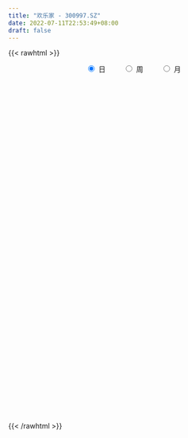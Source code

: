 ```yaml
---
title: "欢乐家 - 300997.SZ"
date: 2022-07-11T22:53:49+08:00
draft: false
---
```

{{< rawhtml >}}
    <div style="text-align: center">
        <label style="padding: 1rem;"><input style="margin-right: .5rem" type="radio" name="period" value="D" checked onclick="period_change(this)">日</label>
        <label style="padding: 1rem;"><input style="margin-right: .5rem" type="radio" name="period" value="W" onclick="period_change(this)">周</label>
        <label style="padding: 1rem;"><input style="margin-right: .5rem" type="radio" name="period" value="M" onclick="period_change(this)">月</label>
    </div>
    <div id="chart" style="height: 700px;"></div> 
    <script type="text/javascript">
        const D_v = [633108.16,491180.03,366980.76,300866.1,290444.36,174270.59,202861.03,211142.2,193496.48,172604.12,182326.47,286840.88,214034.42,188160.41,183851.62,118483.51,99387.73,101605.53,114941.62,125416.27,274053.11,176199.3,109445.02,110652.42,488301.99,374545.55,175885.99,160708.39,217123.58,166651.99,211023.1,152175.49,123921.75,88889.94,83001.25,93601.12,97421.52,128920.95,80878.55,75001.62,91712.8,68253.31,82375.39,89169.22,76170.89,76403.04,68056.24,110213.1,131761.88,83836.63,68090.89,62121.58,102934.78,108513.0,82160.62,76335.26,81542.59,47655.95,104450.77,97177.06,69686.0,57809.67,67054.78,61982.03,56388.83,45751.0,61029.96,87810.0,67816.94,59111.84,115846.73,82790.88,42241.51,47163.02,33598.69,118919.03,109547.26,71643.95,108562.7,197850.13,215443.24,125042.2,242084.73,156324.49,139029.02,200313.59,268033.38,372831.02,281176.26,228407.42,129001.79,128557.64,132813.69,129343.42,154877.08,128895.85,152196.01,86904.16,74005.75,82545.45,68556.58,119283.93,78304.69,99022.28,89761.91,59514.18,45754.62,73702.2,64872.36,69536.71,143395.15,120390.85,100835.17,99429.99,57696.49,48991.56,66564.81,153041.22,107116.25,136237.44,74476.29,85484.3,92400.04,174352.82,155832.95,120629.67,237199.73,192191.24,204394.98,137317.97,122213.33,146655.24,97926.03,96483.15,65387.72,146474.71,81452.15,87929.6,68727.33,117865.72,55945.57,37800.16,43124.71,34435.83,36194.96,59595.52,104816.23,59881.95,69911.35,39527.26,38169.1,104072.97,110167.44,80639.49,58577.4,120818.56,37836.31,47752.98,28196.18,27837.45,48700.08,20026.99,38934.12,32274.71,23959.77,24882.77,28376.28,19587.12,31379.13,16775.53,30331.85,21746.56,23044.26,14378.12,19397.42,22968.9,16931.87,45000.22,21827.45,25199.65,22823.13,21298.25,22807.85,23341.44,23879.28,32290.31,43189.43,27913.48,42181.55,29790.36,38397.38,39526.94,37792.89,24007.94,33381.28,27865.41,30383.82,19024.68,22413.16,17293.45,33109.49,22722.18,21768.89,19704.89,20648.41,26858.56,24681.4,25728.94,35141.4,101899.72,100145.85,87599.21,69060.73,110056.18,160363.49,99577.27,73471.14,70228.78,55232.12,74010.5,54986.43,61100.69,45978.32,29638.94,24883.56,27953.4,42593.44,32770.28,25692.88,28863.0,26414.43,24872.59,23241.7,70113.5,46214.85,119751.12,91086.57,71999.44,50572.69,35332.57,68506.53,56621.07,47356.2,39371.95,34203.35,37521.68,37877.19,21871.28,24275.36,32690.68,29982.55,28551.4,96805.6,59153.99,59476.16,36237.96,28537.92,57248.87,74420.22,41162.58,42070.03,77952.11,46235.98,39957.23,41309.21,26690.07,23459.06,20704.28,20867.83]
const D_histogram = [0.0,-0.3190883191,-0.6962761666,-0.9225939825,-1.1105820835,-1.1632425948,-1.1811919458,-1.0952561776,-1.0547058423,-0.9191559535,-0.7584291172,-0.5209720874,-0.3385799837,-0.1720495167,-0.1112286823,-0.0883287585,-0.0206348058,0.0639754586,0.1278038979,0.1334879271,0.2750718233,0.2889314162,0.3030374242,0.318420443,0.5787697253,0.5667062879,0.5523573915,0.5456419219,0.537713931,0.5071561656,0.5100855443,0.4305796031,0.2949331355,0.2141386129,0.1746624272,0.1168063724,0.0355187938,-0.0920128271,-0.1963236423,-0.2616573773,-0.2321693907,-0.2170177708,-0.1524393025,-0.076511506,-0.0298230542,-0.0012880637,-0.0054077024,0.0621310893,0.1268677045,0.1574472635,0.1557214834,0.163477192,0.2012854384,0.1916716283,0.2072848963,0.2023193755,0.1440495143,0.1208280035,0.1562539299,0.1662371098,0.145969337,0.1151287492,0.1141153538,0.0760687291,0.0727910288,0.0619556084,0.069146139,0.1087984546,0.1294563297,0.1508707662,0.1802274287,0.1602819407,0.131813086,0.0953648461,0.0683721361,0.0836648528,0.1021327146,0.0735265512,0.1041775006,0.1452365564,0.2005466309,0.1669822934,0.2022601992,0.1986046915,0.2149578066,0.2654791083,0.3303338168,0.4223559207,0.4184057613,0.2578289933,0.1351852608,0.02393117,-0.0712156514,-0.1083588453,-0.1056760565,-0.1519593824,-0.2440300718,-0.32559334,-0.3464133848,-0.3342997296,-0.3058841868,-0.2399635824,-0.2140710541,-0.1560626923,-0.1163478356,-0.1128900906,-0.0963436706,-0.0888339191,-0.0584614307,-0.0273433086,0.0530891743,0.0918086383,0.1346912099,0.1138105091,0.0978336162,0.0823540044,0.0544081347,0.0914654012,0.1218037614,0.1454246624,0.1358238957,0.1087850324,0.1045327954,0.111356549,0.1277018856,0.0761151211,0.1255176506,0.1536558609,0.1404755016,0.1317625294,0.1189861207,0.1263975783,0.0953698383,0.047401902,0.0161115877,0.0211287644,-0.0037388767,-0.0517692078,-0.0727528676,-0.1457178114,-0.1718017102,-0.1909932588,-0.2082525105,-0.2037759288,-0.1841696177,-0.1327139618,-0.0700724286,-0.0348145229,-0.0599705542,-0.0653779208,-0.0771200337,-0.0256709592,0.0180742264,0.022747542,0.0179507767,-0.0423488888,-0.0741905631,-0.1201803931,-0.1519315823,-0.1612603553,-0.2246016943,-0.2432980264,-0.2962947788,-0.2939465637,-0.2531714456,-0.190509736,-0.1329349708,-0.0927509621,-0.0870602622,-0.0667131196,-0.0240542947,0.0150913995,0.0352705905,0.0558254388,0.0817927516,0.0796105186,0.0884355922,0.0530796904,0.0421803989,0.0464470815,0.0605281507,0.077331872,0.0750014891,0.0733929723,0.050455945,-0.0083745174,-0.0719211497,-0.0896181023,-0.0755308726,-0.0912278602,-0.1494511182,-0.1562695632,-0.1224967437,-0.0871095203,-0.0287544008,-0.0011166418,0.024967098,0.0295072516,0.0444897598,0.0478997552,0.0412156864,0.0578174302,0.066314196,0.068496184,0.0747459879,0.0562440148,0.0275370565,-0.0074004385,0.0232519588,0.076762392,0.120559908,0.1550606603,0.1790196738,0.2298070514,0.2469987218,0.2161420124,0.1748015601,0.0603739275,-0.0033813701,-0.0862713792,-0.1778891468,-0.1817007282,-0.1439030371,-0.1174167852,-0.0876539811,-0.0578361085,-0.0319677086,0.0016292145,0.0172454776,0.0347737611,0.0391006346,0.0437716528,0.041931981,0.0819611199,0.1044661372,0.1496692399,0.1655450103,0.1465131929,0.1120093116,0.092335658,0.0923508271,0.0834354584,0.0698379704,0.0787483375,0.0717634871,0.0492748267,0.0066480843,-0.0131962206,-0.0298159429,-0.0517716659,-0.0572958148,-0.0482717378,-0.0164522646,0.012069974,0.0370028772,0.0321294511,0.0387505409,0.0617134113,0.0961272909,0.1120827795,0.097508088,0.1173081208,0.1171431173,0.0971861296,0.0650104045,0.0241620378,-0.0136541375,-0.0316018712,-0.0545906962]
const D_fast = [0.0,-0.3988603989,-0.950117288,-1.4070835996,-1.8727172215,-2.2161883814,-2.5294357189,-2.717313995,-2.9404401203,-3.0346792199,-3.063559663,-2.956345655,-2.8585985472,-2.7350804594,-2.7020667956,-2.7012490614,-2.6387138102,-2.5381096811,-2.4423302673,-2.4032742564,-2.1929224044,-2.1068299573,-2.0169645933,-1.9219764638,-1.5169347502,-1.3873216155,-1.263581164,-1.1338861532,-1.0073856614,-0.9111543854,-0.7807036206,-0.752564661,-0.8144778447,-0.8417377141,-0.837548293,-0.8662027547,-0.9386106349,-1.0891454625,-1.2425371883,-1.3732852676,-1.4018396287,-1.4409424514,-1.4144738089,-1.3576738888,-1.3184412005,-1.290228226,-1.2956997903,-1.2126282263,-1.116174685,-1.0462333101,-1.0090287193,-0.9604037127,-0.8722741068,-0.8339700098,-0.7665355177,-0.7209211946,-0.7431786772,-0.7361931872,-0.6617037783,-0.6101613209,-0.5939367594,-0.5959951599,-0.5684797169,-0.5875091593,-0.5725891024,-0.5679356208,-0.5434585554,-0.4766066261,-0.4235846687,-0.3644525405,-0.2900390209,-0.2699140238,-0.2654296069,-0.2780366353,-0.2879363112,-0.2517273814,-0.2077263409,-0.2179508665,-0.1612555419,-0.083887347,0.0215593852,0.0297406211,0.1155835766,0.1615792418,0.2316718086,0.3485628873,0.49600105,0.6936121342,0.7942634151,0.6981438954,0.6092964781,0.5040251798,0.3910744455,0.3268415404,0.3031053151,0.2188321435,0.0657539362,-0.097207667,-0.204631058,-0.2760923352,-0.3241478391,-0.3182181303,-0.3458433656,-0.3268506768,-0.316222779,-0.3409875567,-0.3485270543,-0.3632257826,-0.3474686519,-0.3231863569,-0.2294815804,-0.1678099569,-0.0912545829,-0.0836826564,-0.0752011452,-0.0700922559,-0.0844360919,-0.0245124751,0.0362768255,0.096253892,0.1206090993,0.1207664941,0.1426474559,0.1773103468,0.2255811547,0.1930231706,0.2738051127,0.3403572883,0.3622958043,0.3865234644,0.403493586,0.4425044381,0.4353191577,0.3992016969,0.3719392794,0.3822386472,0.356436287,0.2954636539,0.2562917772,0.1468973806,0.0778630542,0.010923191,-0.0583991883,-0.1048665888,-0.1313026822,-0.1130255168,-0.0679020907,-0.0413478157,-0.0814964855,-0.1032483324,-0.1342704537,-0.089239119,-0.0409753768,-0.0306151757,-0.0309242468,-0.1018111345,-0.1522004496,-0.2282353779,-0.2979694627,-0.3476133245,-0.4671050871,-0.5466259258,-0.6736963729,-0.7448347987,-0.767352542,-0.7523182664,-0.7279772439,-0.7109809757,-0.7270553414,-0.7233864786,-0.6867412275,-0.6438226834,-0.6148258447,-0.5803146367,-0.533899136,-0.5161787393,-0.4852447677,-0.507330747,-0.5076849388,-0.4918064857,-0.4625933788,-0.4264566896,-0.4100367001,-0.3932969739,-0.403620015,-0.4645441068,-0.5460710265,-0.5861725046,-0.5909679931,-0.6294719457,-0.7250579832,-0.7709438191,-0.7677951854,-0.7541853422,-0.7030188229,-0.6756602243,-0.64333471,-0.6314177435,-0.6053127954,-0.5899278612,-0.5863080084,-0.555251907,-0.5301765922,-0.5108705582,-0.4859342574,-0.4903752268,-0.512197921,-0.5489855256,-0.5125201386,-0.4398191074,-0.3658816144,-0.292615697,-0.2239017651,-0.1156626246,-0.0367212738,-0.0135424801,-0.0111825423,-0.1105166931,-0.1751173332,-0.2795751871,-0.4156652414,-0.4649020049,-0.4630800731,-0.4659480174,-0.4580987086,-0.4427398632,-0.4248633904,-0.3908591637,-0.3709315312,-0.3447098074,-0.3306077753,-0.3149938438,-0.3063505204,-0.2458311015,-0.19720955,-0.1145891372,-0.0573271143,-0.0397306334,-0.0462321868,-0.042821926,-0.01971905,-0.0077755541,-0.0039135496,0.0246839019,0.0356399233,0.0254699695,-0.0154947518,-0.0386381118,-0.0627118199,-0.0976104593,-0.1174585619,-0.1205024194,-0.0927960123,-0.0612562802,-0.0270726578,-0.023913721,-0.007604996,0.0307862273,0.0892319295,0.133208113,0.1430104435,0.1921375065,0.2212582823,0.225597827,0.2096747031,0.1748668459,0.1336371361,0.1077889346,0.0711524356]
const D_slow = [0.0,-0.0797720798,-0.2538411214,-0.4844896171,-0.7621351379,-1.0529457866,-1.3482437731,-1.6220578175,-1.885734278,-2.1155232664,-2.3051305457,-2.4353735676,-2.5200185635,-2.5630309427,-2.5908381133,-2.6129203029,-2.6180790043,-2.6020851397,-2.5701341652,-2.5367621834,-2.4679942276,-2.3957613736,-2.3200020175,-2.2403969068,-2.0957044755,-1.9540279035,-1.8159385556,-1.6795280751,-1.5450995924,-1.418310551,-1.2907891649,-1.1831442641,-1.1094109802,-1.055876327,-1.0122107202,-0.9830091271,-0.9741294287,-0.9971326354,-1.046213546,-1.1116278903,-1.169670238,-1.2239246807,-1.2620345063,-1.2811623828,-1.2886181464,-1.2889401623,-1.2902920879,-1.2747593156,-1.2430423895,-1.2036805736,-1.1647502027,-1.1238809047,-1.0735595451,-1.0256416381,-0.973820414,-0.9232405701,-0.8872281915,-0.8570211907,-0.8179577082,-0.7763984307,-0.7399060965,-0.7111239092,-0.6825950707,-0.6635778884,-0.6453801312,-0.6298912291,-0.6126046944,-0.5854050807,-0.5530409983,-0.5153233068,-0.4702664496,-0.4301959644,-0.3972426929,-0.3734014814,-0.3563084474,-0.3353922342,-0.3098590555,-0.2914774177,-0.2654330426,-0.2291239034,-0.1789872457,-0.1372416724,-0.0866766226,-0.0370254497,0.016714002,0.083083779,0.1656672332,0.2712562134,0.3758576537,0.4403149021,0.4741112173,0.4800940098,0.4622900969,0.4352003856,0.4087813715,0.3707915259,0.309784008,0.228385673,0.1417823268,0.0582073944,-0.0182636523,-0.0782545479,-0.1317723115,-0.1707879845,-0.1998749434,-0.2280974661,-0.2521833837,-0.2743918635,-0.2890072212,-0.2958430483,-0.2825707547,-0.2596185952,-0.2259457927,-0.1974931654,-0.1730347614,-0.1524462603,-0.1388442266,-0.1159778763,-0.085526936,-0.0491707704,-0.0152147964,0.0119814617,0.0381146605,0.0659537978,0.0978792692,0.1169080494,0.1482874621,0.1867014273,0.2218203027,0.2547609351,0.2845074652,0.3161068598,0.3399493194,0.3517997949,0.3558276918,0.3611098829,0.3601751637,0.3472328617,0.3290446448,0.292615192,0.2496647644,0.2019164498,0.1498533221,0.0989093399,0.0528669355,0.0196884451,0.0021703379,-0.0065332928,-0.0215259314,-0.0378704116,-0.05715042,-0.0635681598,-0.0590496032,-0.0533627177,-0.0488750235,-0.0594622457,-0.0780098865,-0.1080549848,-0.1460378804,-0.1863529692,-0.2425033928,-0.3033278994,-0.3774015941,-0.450888235,-0.5141810964,-0.5618085304,-0.5950422731,-0.6182300136,-0.6399950792,-0.6566733591,-0.6626869328,-0.6589140829,-0.6500964352,-0.6361400755,-0.6156918876,-0.595789258,-0.5736803599,-0.5604104373,-0.5498653376,-0.5382535672,-0.5231215296,-0.5037885616,-0.4850381893,-0.4666899462,-0.45407596,-0.4561695893,-0.4741498767,-0.4965544023,-0.5154371205,-0.5382440855,-0.575606865,-0.6146742558,-0.6452984418,-0.6670758218,-0.6742644221,-0.6745435825,-0.668301808,-0.6609249951,-0.6498025552,-0.6378276164,-0.6275236948,-0.6130693372,-0.5964907882,-0.5793667422,-0.5606802453,-0.5466192416,-0.5397349775,-0.5415850871,-0.5357720974,-0.5165814994,-0.4864415224,-0.4476763573,-0.4029214389,-0.345469676,-0.2837199956,-0.2296844925,-0.1859841024,-0.1708906206,-0.1717359631,-0.1933038079,-0.2377760946,-0.2832012767,-0.319177036,-0.3485312322,-0.3704447275,-0.3849037547,-0.3928956818,-0.3924883782,-0.3881770088,-0.3794835685,-0.3697084099,-0.3587654967,-0.3482825014,-0.3277922214,-0.3016756871,-0.2642583771,-0.2228721246,-0.1862438263,-0.1582414984,-0.1351575839,-0.1120698772,-0.0912110126,-0.07375152,-0.0540644356,-0.0361235638,-0.0238048571,-0.0221428361,-0.0254418912,-0.0328958769,-0.0458387934,-0.0601627471,-0.0722306816,-0.0763437477,-0.0733262542,-0.0640755349,-0.0560431721,-0.0463555369,-0.0309271841,-0.0068953614,0.0211253335,0.0455023555,0.0748293857,0.104115165,0.1284116974,0.1446642986,0.150704808,0.1472912736,0.1393908058,0.1257431318]
const D_data = [['2021-06-02', 31.0, 31.0, 29.87, 33.17],['2021-06-03', 32.0, 26.0, 25.97, 32.88],['2021-06-04', 24.4, 22.95, 22.8, 25.5],['2021-06-07', 22.35, 22.5, 21.7, 24.09],['2021-06-08', 22.4, 20.95, 20.82, 22.4],['2021-06-09', 21.01, 20.95, 20.76, 21.55],['2021-06-10', 20.8, 20.08, 20.03, 20.95],['2021-06-11', 19.99, 20.44, 19.9, 20.88],['2021-06-15', 20.5, 19.1, 18.98, 20.5],['2021-06-16', 19.0, 19.69, 18.9, 19.91],['2021-06-17', 19.37, 19.82, 19.12, 20.66],['2021-06-18', 20.2, 21.01, 19.55, 22.76],['2021-06-21', 20.81, 20.76, 20.65, 21.69],['2021-06-22', 20.3, 20.94, 20.06, 21.35],['2021-06-23', 20.79, 19.75, 19.72, 20.79],['2021-06-24', 19.61, 19.05, 19.05, 19.67],['2021-06-25', 18.99, 19.44, 18.95, 19.47],['2021-06-28', 19.39, 19.71, 19.0, 19.9],['2021-06-29', 19.67, 19.56, 19.1, 20.02],['2021-06-30', 19.37, 18.76, 18.73, 19.47],['2021-07-01', 18.7, 20.67, 18.42, 21.59],['2021-07-02', 20.26, 19.37, 19.35, 20.82],['2021-07-05', 19.19, 19.35, 18.89, 19.75],['2021-07-06', 19.15, 19.37, 18.92, 19.61],['2021-07-07', 19.25, 23.24, 19.13, 23.24],['2021-07-08', 21.74, 20.67, 20.42, 21.85],['2021-07-09', 20.48, 20.75, 20.24, 20.95],['2021-07-12', 20.66, 20.98, 20.38, 21.22],['2021-07-13', 20.84, 21.13, 20.84, 22.33],['2021-07-14', 20.79, 20.95, 20.28, 21.6],['2021-07-15', 20.7, 21.51, 20.3, 21.93],['2021-07-16', 21.23, 20.47, 20.44, 21.36],['2021-07-19', 20.2, 19.31, 19.26, 20.2],['2021-07-20', 19.18, 19.46, 19.0, 19.95],['2021-07-21', 19.2, 19.66, 19.2, 19.69],['2021-07-22', 19.68, 19.14, 19.05, 19.68],['2021-07-23', 19.12, 18.39, 18.39, 19.29],['2021-07-26', 18.08, 17.08, 16.59, 18.33],['2021-07-27', 17.11, 16.48, 16.34, 17.34],['2021-07-28', 16.42, 16.17, 15.64, 16.7],['2021-07-29', 16.26, 16.9, 16.26, 17.23],['2021-07-30', 16.8, 16.49, 16.22, 16.88],['2021-08-02', 16.33, 17.0, 16.18, 17.17],['2021-08-03', 16.9, 17.25, 16.71, 17.26],['2021-08-04', 17.05, 16.99, 16.68, 17.29],['2021-08-05', 16.9, 16.77, 16.51, 17.23],['2021-08-06', 16.6, 16.24, 16.2, 16.68],['2021-08-09', 16.21, 17.15, 16.19, 17.23],['2021-08-10', 16.98, 17.37, 16.88, 17.95],['2021-08-11', 17.36, 17.14, 17.06, 17.58],['2021-08-12', 17.09, 16.77, 16.68, 17.28],['2021-08-13', 16.79, 16.87, 16.55, 17.07],['2021-08-16', 16.78, 17.36, 16.66, 17.38],['2021-08-17', 17.2, 16.85, 16.79, 17.79],['2021-08-18', 16.66, 17.2, 16.4, 17.25],['2021-08-19', 17.03, 17.0, 16.8, 17.49],['2021-08-20', 16.75, 16.17, 16.04, 16.75],['2021-08-23', 16.16, 16.37, 16.11, 16.48],['2021-08-24', 16.32, 17.13, 16.31, 17.2],['2021-08-25', 17.04, 16.95, 16.9, 17.65],['2021-08-26', 16.77, 16.56, 16.56, 17.0],['2021-08-27', 16.52, 16.29, 16.24, 16.72],['2021-08-30', 16.21, 16.57, 16.12, 16.77],['2021-08-31', 16.45, 15.98, 15.77, 16.54],['2021-09-01', 15.88, 16.27, 15.68, 16.48],['2021-09-02', 16.2, 16.1, 15.98, 16.26],['2021-09-03', 15.95, 16.28, 15.83, 16.5],['2021-09-06', 16.31, 16.8, 16.11, 17.0],['2021-09-07', 16.62, 16.74, 16.45, 17.1],['2021-09-08', 16.73, 16.9, 16.6, 17.07],['2021-09-09', 16.8, 17.2, 16.77, 17.66],['2021-09-10', 17.05, 16.68, 16.64, 17.14],['2021-09-13', 16.6, 16.5, 16.42, 16.73],['2021-09-14', 16.36, 16.26, 16.18, 16.78],['2021-09-15', 16.13, 16.22, 16.01, 16.31],['2021-09-16', 16.26, 16.73, 16.15, 17.46],['2021-09-17', 16.6, 16.89, 16.31, 17.24],['2021-09-22', 16.57, 16.3, 16.17, 16.85],['2021-09-23', 16.31, 17.08, 16.31, 17.12],['2021-09-24', 16.95, 17.47, 16.84, 18.59],['2021-09-27', 17.31, 18.02, 17.2, 19.05],['2021-09-28', 17.42, 17.09, 16.5, 17.42],['2021-09-29', 16.8, 18.09, 16.71, 19.38],['2021-09-30', 17.75, 17.84, 17.73, 18.44],['2021-10-08', 17.75, 18.29, 17.57, 18.78],['2021-10-11', 18.1, 19.1, 18.04, 19.35],['2021-10-12', 18.84, 19.85, 18.28, 19.98],['2021-10-13', 19.8, 20.95, 19.5, 22.99],['2021-10-14', 20.04, 20.37, 19.37, 20.9],['2021-10-15', 19.8, 18.29, 18.22, 19.87],['2021-10-18', 17.99, 18.22, 17.76, 18.35],['2021-10-19', 18.0, 17.86, 17.6, 18.27],['2021-10-20', 17.81, 17.55, 17.32, 18.1],['2021-10-21', 17.49, 17.91, 17.3, 17.95],['2021-10-22', 17.8, 18.29, 17.49, 18.33],['2021-10-25', 18.34, 17.51, 17.51, 18.5],['2021-10-26', 17.23, 16.45, 16.37, 17.32],['2021-10-27', 16.25, 15.92, 15.81, 16.32],['2021-10-28', 15.9, 16.16, 15.9, 16.34],['2021-10-29', 16.25, 16.29, 16.12, 16.72],['2021-11-01', 15.98, 16.35, 15.72, 16.52],['2021-11-02', 16.3, 16.85, 16.15, 17.0],['2021-11-03', 16.65, 16.4, 16.35, 16.77],['2021-11-04', 16.25, 16.86, 16.22, 17.14],['2021-11-05', 16.75, 16.76, 16.6, 17.08],['2021-11-08', 16.6, 16.3, 16.26, 16.71],['2021-11-09', 16.31, 16.4, 16.29, 16.61],['2021-11-10', 16.33, 16.24, 15.82, 16.45],['2021-11-11', 16.13, 16.53, 16.08, 16.55],['2021-11-12', 16.55, 16.63, 16.3, 16.71],['2021-11-15', 16.71, 17.52, 16.61, 17.52],['2021-11-16', 17.52, 17.34, 17.2, 17.75],['2021-11-17', 17.15, 17.67, 17.1, 17.76],['2021-11-18', 17.66, 17.0, 16.85, 17.66],['2021-11-19', 16.99, 17.02, 16.82, 17.19],['2021-11-22', 16.94, 16.99, 16.85, 17.17],['2021-11-23', 16.91, 16.75, 16.66, 17.12],['2021-11-24', 16.75, 17.63, 16.7, 17.64],['2021-11-25', 17.72, 17.8, 17.42, 18.0],['2021-11-26', 17.7, 17.96, 17.43, 18.44],['2021-11-29', 17.64, 17.69, 17.55, 17.88],['2021-11-30', 17.62, 17.47, 17.17, 17.73],['2021-12-01', 17.33, 17.76, 17.3, 18.11],['2021-12-02', 17.5, 18.0, 17.49, 18.85],['2021-12-03', 17.76, 18.29, 17.7, 18.59],['2021-12-06', 18.33, 17.44, 17.36, 18.33],['2021-12-07', 17.55, 18.8, 17.55, 18.96],['2021-12-08', 18.46, 18.88, 18.45, 19.1],['2021-12-09', 18.7, 18.55, 18.55, 19.48],['2021-12-10', 18.38, 18.69, 18.26, 18.95],['2021-12-13', 18.71, 18.72, 18.47, 19.2],['2021-12-14', 18.5, 19.1, 18.18, 19.2],['2021-12-15', 18.96, 18.69, 18.53, 19.0],['2021-12-16', 18.62, 18.37, 18.28, 18.96],['2021-12-17', 18.36, 18.44, 18.12, 18.6],['2021-12-20', 18.48, 18.89, 18.47, 19.41],['2021-12-21', 18.73, 18.52, 18.38, 18.93],['2021-12-22', 18.52, 18.06, 17.91, 18.57],['2021-12-23', 18.0, 18.21, 17.76, 18.28],['2021-12-24', 18.19, 17.26, 17.0, 18.3],['2021-12-27', 17.18, 17.49, 16.68, 17.5],['2021-12-28', 17.32, 17.34, 17.25, 17.7],['2021-12-29', 17.71, 17.13, 17.02, 17.71],['2021-12-30', 17.19, 17.22, 17.05, 17.32],['2021-12-31', 17.23, 17.33, 17.11, 17.48],['2022-01-04', 17.3, 17.8, 17.22, 17.8],['2022-01-05', 17.92, 18.17, 17.53, 18.22],['2022-01-06', 18.0, 18.05, 17.82, 18.32],['2022-01-07', 18.04, 17.28, 17.25, 18.18],['2022-01-10', 17.22, 17.39, 16.79, 17.53],['2022-01-11', 17.37, 17.2, 17.13, 17.7],['2022-01-12', 17.2, 18.05, 17.2, 18.31],['2022-01-13', 18.0, 18.2, 18.0, 18.55],['2022-01-14', 18.17, 17.85, 17.76, 18.51],['2022-01-17', 17.99, 17.74, 17.38, 18.04],['2022-01-18', 17.75, 16.85, 16.72, 17.84],['2022-01-19', 16.68, 16.9, 16.62, 16.95],['2022-01-20', 16.9, 16.42, 16.4, 17.0],['2022-01-21', 16.3, 16.26, 16.22, 16.55],['2022-01-24', 16.2, 16.28, 15.9, 16.38],['2022-01-25', 16.28, 15.22, 15.22, 16.31],['2022-01-26', 15.23, 15.33, 15.19, 15.46],['2022-01-27', 15.29, 14.44, 14.25, 15.39],['2022-01-28', 14.55, 14.7, 14.41, 14.87],['2022-02-07', 14.98, 15.01, 14.85, 15.18],['2022-02-08', 14.93, 15.31, 14.93, 15.38],['2022-02-09', 15.4, 15.36, 15.23, 15.59],['2022-02-10', 15.3, 15.23, 15.14, 15.46],['2022-02-11', 15.18, 14.76, 14.7, 15.23],['2022-02-14', 14.66, 14.86, 14.66, 15.09],['2022-02-15', 14.93, 15.18, 14.82, 15.36],['2022-02-16', 15.21, 15.26, 15.07, 15.33],['2022-02-17', 15.26, 15.11, 15.08, 15.38],['2022-02-18', 14.94, 15.17, 14.94, 15.18],['2022-02-21', 15.06, 15.33, 15.02, 15.33],['2022-02-22', 15.27, 15.02, 14.92, 15.29],['2022-02-23', 15.12, 15.16, 15.02, 15.18],['2022-02-24', 15.1, 14.51, 14.28, 15.21],['2022-02-25', 14.58, 14.65, 14.58, 14.87],['2022-02-28', 14.69, 14.78, 14.28, 14.83],['2022-03-01', 14.79, 14.92, 14.68, 15.03],['2022-03-02', 14.93, 15.02, 14.8, 15.06],['2022-03-03', 15.15, 14.81, 14.78, 15.15],['2022-03-04', 14.75, 14.8, 14.69, 15.04],['2022-03-07', 14.75, 14.45, 14.33, 14.81],['2022-03-08', 14.52, 13.73, 13.68, 14.61],['2022-03-09', 13.7, 13.24, 12.61, 13.82],['2022-03-10', 13.4, 13.46, 13.36, 13.7],['2022-03-11', 13.35, 13.71, 13.0, 13.78],['2022-03-14', 13.61, 13.19, 13.19, 13.91],['2022-03-15', 13.17, 12.28, 12.25, 13.21],['2022-03-16', 12.31, 12.54, 11.96, 12.77],['2022-03-17', 12.6, 12.92, 12.57, 13.15],['2022-03-18', 12.95, 12.95, 12.81, 13.13],['2022-03-21', 12.92, 13.35, 12.91, 13.4],['2022-03-22', 13.32, 13.09, 13.02, 13.46],['2022-03-23', 13.1, 13.13, 13.02, 13.48],['2022-03-24', 13.02, 12.87, 12.84, 13.04],['2022-03-25', 12.87, 12.99, 12.87, 13.23],['2022-03-28', 12.9, 12.84, 12.66, 12.98],['2022-03-29', 12.9, 12.65, 12.56, 13.3],['2022-03-30', 12.76, 12.92, 12.63, 13.03],['2022-03-31', 12.88, 12.85, 12.78, 13.13],['2022-04-01', 12.82, 12.77, 12.72, 12.97],['2022-04-06', 12.7, 12.82, 12.63, 12.99],['2022-04-07', 12.74, 12.45, 12.45, 12.92],['2022-04-08', 12.45, 12.15, 12.06, 12.46],['2022-04-11', 12.09, 11.83, 11.67, 12.3],['2022-04-12', 11.83, 12.57, 11.72, 12.67],['2022-04-13', 12.56, 13.05, 12.35, 13.32],['2022-04-14', 13.14, 13.2, 12.78, 13.68],['2022-04-15', 13.08, 13.34, 13.0, 13.92],['2022-04-18', 13.13, 13.44, 13.06, 13.81],['2022-04-19', 13.27, 14.09, 13.13, 14.11],['2022-04-20', 14.23, 14.0, 13.76, 14.99],['2022-04-21', 13.76, 13.51, 13.43, 14.15],['2022-04-22', 13.42, 13.31, 13.2, 13.84],['2022-04-25', 12.79, 12.04, 11.98, 13.08],['2022-04-26', 12.01, 12.19, 11.88, 12.78],['2022-04-27', 11.91, 11.49, 10.8, 12.17],['2022-04-28', 11.43, 10.77, 10.69, 11.55],['2022-04-29', 10.77, 11.43, 10.77, 11.58],['2022-05-05', 11.32, 11.87, 11.32, 12.06],['2022-05-06', 11.67, 11.75, 11.56, 11.93],['2022-05-09', 11.9, 11.81, 11.57, 11.91],['2022-05-10', 11.62, 11.86, 11.5, 11.91],['2022-05-11', 11.85, 11.87, 11.84, 12.25],['2022-05-12', 11.7, 12.06, 11.7, 12.19],['2022-05-13', 12.15, 11.92, 11.75, 12.26],['2022-05-16', 11.92, 12.0, 11.8, 12.13],['2022-05-17', 11.91, 11.87, 11.6, 11.94],['2022-05-18', 11.86, 11.88, 11.71, 12.07],['2022-05-19', 11.69, 11.79, 11.57, 11.83],['2022-05-20', 11.83, 12.42, 11.82, 12.72],['2022-05-23', 12.11, 12.4, 12.11, 12.46],['2022-05-24', 12.32, 12.93, 11.9, 13.41],['2022-05-25', 12.59, 12.82, 12.46, 12.95],['2022-05-26', 12.85, 12.47, 12.24, 12.85],['2022-05-27', 12.43, 12.21, 12.01, 12.5],['2022-05-30', 12.15, 12.31, 12.14, 12.49],['2022-05-31', 12.18, 12.56, 12.09, 12.77],['2022-06-01', 12.55, 12.48, 12.4, 12.85],['2022-06-02', 12.48, 12.41, 12.06, 12.52],['2022-06-06', 12.36, 12.73, 12.35, 12.75],['2022-06-07', 12.66, 12.59, 12.44, 12.81],['2022-06-08', 12.59, 12.36, 12.14, 12.62],['2022-06-09', 12.48, 11.95, 11.93, 12.48],['2022-06-10', 11.94, 12.06, 11.84, 12.08],['2022-06-13', 12.0, 11.98, 11.82, 12.14],['2022-06-14', 11.86, 11.77, 11.42, 11.96],['2022-06-15', 11.83, 11.85, 11.77, 11.96],['2022-06-16', 11.84, 11.99, 11.82, 12.07],['2022-06-17', 12.4, 12.35, 12.29, 12.98],['2022-06-20', 12.28, 12.46, 12.21, 12.65],['2022-06-21', 12.31, 12.57, 12.31, 12.72],['2022-06-22', 12.57, 12.27, 12.27, 12.67],['2022-06-23', 12.35, 12.44, 12.27, 12.47],['2022-06-24', 12.45, 12.76, 12.37, 12.77],['2022-06-27', 12.76, 13.12, 12.75, 13.37],['2022-06-28', 13.08, 13.11, 12.9, 13.12],['2022-06-29', 13.1, 12.82, 12.8, 13.24],['2022-06-30', 13.02, 13.36, 12.88, 13.55],['2022-07-01', 13.29, 13.27, 13.01, 13.35],['2022-07-04', 13.12, 13.07, 13.01, 13.34],['2022-07-05', 13.19, 12.86, 12.68, 13.2],['2022-07-06', 12.95, 12.61, 12.49, 12.95],['2022-07-07', 12.56, 12.46, 12.41, 12.62],['2022-07-08', 12.42, 12.56, 12.42, 12.69],['2022-07-11', 12.58, 12.37, 12.21, 12.6]]
const W_v = [1491268.95,1179584.28,835267.95,803917.6899999999,792215.8300000001,1258830.97,907682.5499999999,486835.58,444767.23,392174.78,456024.08,451486.25,376779.45,292206.6,413376.39,351469.51,378056.78,738894.66,139029.02,1350761.6699999999,674593.62,524547.22,454929.39,313380.07,521747.65,511951.28,582546.4,891733.59,528665.47,502449.51,207501.23,294205.05,372576.26,293181.43,167773.35,128185.07,106276.32,126125.86,115470.32,169454.05,169515.51,133068.35,114598.9,72188.37,350515.1200000001,512528.81,315558.52,75617.26,153893.56,173505.22,379624.67,207816.37,170845.45,212305.59,240654.9,281840.92,152119.85,20867.83]
const W_histogram = [0.0,-0.1601823362,-0.2154433422,-0.3381235794,-0.4001326362,-0.3274159595,-0.2792588062,-0.3632548714,-0.5133636905,-0.5905725456,-0.5605361212,-0.5484549101,-0.4946804719,-0.4247612909,-0.3212548179,-0.2135156128,-0.0846720994,0.0374362711,0.1539421503,0.2317602516,0.2807220215,0.1807553949,0.149901402,0.1253510324,0.1389381074,0.210499784,0.2752388899,0.3361479211,0.3492157531,0.2714662501,0.2200233117,0.179605945,0.1873755313,0.0866672512,-0.0750365619,-0.1629387734,-0.1772680388,-0.2036784409,-0.1930545293,-0.2384690432,-0.2950233044,-0.3038685268,-0.2982469815,-0.3086999375,-0.2124665572,-0.1317822565,-0.1828357417,-0.1729680308,-0.1346117967,-0.0590435686,-0.0092889641,0.0478643562,0.0714501691,0.1134405668,0.1721649614,0.2442888388,0.2426160661,0.2274088864]
const W_fast = [0.0,-0.2002279202,-0.3093497618,-0.5165608939,-0.6786031097,-0.6877404229,-0.7093979711,-0.8842077542,-1.162657496,-1.3875094874,-1.4976070933,-1.6226396098,-1.6925352895,-1.7288064312,-1.7056136627,-1.6512533608,-1.5435778723,-1.412110434,-1.2571190173,-1.121360853,-1.0022185778,-1.0569963556,-1.050374998,-1.0435876096,-0.9952660077,-0.8710793851,-0.7375305567,-0.5925845452,-0.492212775,-0.5020957154,-0.4985328259,-0.4940487064,-0.4394352372,-0.5184767045,-0.6989396581,-0.8275765629,-0.886222838,-0.9635528503,-1.001192571,-1.1062243457,-1.2365344331,-1.3213467872,-1.3902869872,-1.4779149276,-1.4347981866,-1.38705945,-1.4838218706,-1.5171961675,-1.5124928825,-1.4516855466,-1.4042531831,-1.3351337738,-1.2936854187,-1.2233348792,-1.1215692443,-0.9883731571,-0.9293919133,-0.8877468714]
const W_slow = [0.0,-0.040045584,-0.0939064196,-0.1784373145,-0.2784704735,-0.3603244634,-0.4301391649,-0.5209528828,-0.6492938054,-0.7969369418,-0.9370709721,-1.0741846996,-1.1978548176,-1.3040451403,-1.3843588448,-1.437737748,-1.4589057729,-1.4495467051,-1.4110611675,-1.3531211046,-1.2829405992,-1.2377517505,-1.2002764,-1.1689386419,-1.1342041151,-1.0815791691,-1.0127694466,-0.9287324663,-0.841428528,-0.7735619655,-0.7185561376,-0.6736546513,-0.6268107685,-0.6051439557,-0.6239030962,-0.6646377895,-0.7089547992,-0.7598744094,-0.8081380418,-0.8677553025,-0.9415111287,-1.0174782604,-1.0920400057,-1.1692149901,-1.2223316294,-1.2552771935,-1.3009861289,-1.3442281367,-1.3778810858,-1.392641978,-1.394964219,-1.38299813,-1.3651355877,-1.336775446,-1.2937342057,-1.232661996,-1.1720079794,-1.1151557578]
const W_data = [['2021-06-04', 31.0, 22.95, 22.8, 33.17],['2021-06-11', 22.35, 20.44, 19.9, 24.09],['2021-06-18', 20.5, 21.01, 18.9, 22.76],['2021-06-25', 20.81, 19.44, 18.95, 21.69],['2021-07-02', 19.39, 19.37, 18.42, 21.59],['2021-07-09', 19.19, 20.75, 18.89, 23.24],['2021-07-16', 20.66, 20.47, 20.28, 22.33],['2021-07-23', 20.2, 18.39, 18.39, 20.2],['2021-07-30', 18.08, 16.49, 15.64, 18.33],['2021-08-06', 16.33, 16.24, 16.18, 17.29],['2021-08-13', 16.21, 16.87, 16.19, 17.95],['2021-08-20', 16.78, 16.17, 16.04, 17.79],['2021-08-27', 16.16, 16.29, 16.11, 17.65],['2021-09-03', 16.21, 16.28, 15.68, 16.77],['2021-09-10', 16.31, 16.68, 16.11, 17.66],['2021-09-17', 16.6, 16.89, 16.01, 17.46],['2021-09-24', 16.57, 17.47, 16.17, 18.59],['2021-09-30', 17.31, 17.84, 16.5, 19.38],['2021-10-08', 17.75, 18.29, 17.57, 18.78],['2021-10-15', 18.1, 18.29, 18.04, 22.99],['2021-10-22', 17.99, 18.29, 17.3, 18.35],['2021-10-29', 18.34, 16.29, 15.81, 18.5],['2021-11-05', 15.98, 16.76, 15.72, 17.14],['2021-11-12', 16.6, 16.63, 15.82, 16.71],['2021-11-19', 16.71, 17.02, 16.61, 17.76],['2021-11-26', 16.94, 17.96, 16.66, 18.44],['2021-12-03', 17.64, 18.29, 17.17, 18.85],['2021-12-10', 18.33, 18.69, 17.36, 19.48],['2021-12-17', 18.71, 18.44, 18.12, 19.2],['2021-12-24', 18.48, 17.26, 17.0, 19.41],['2021-12-31', 17.18, 17.33, 16.68, 17.71],['2022-01-07', 17.3, 17.28, 17.22, 18.32],['2022-01-14', 17.22, 17.85, 16.79, 18.55],['2022-01-21', 17.99, 16.26, 16.22, 18.04],['2022-01-28', 16.2, 14.7, 14.25, 16.38],['2022-02-11', 14.98, 14.76, 14.7, 15.59],['2022-02-18', 14.66, 15.17, 14.66, 15.38],['2022-02-25', 15.06, 14.65, 14.28, 15.33],['2022-03-04', 14.69, 14.8, 14.28, 15.15],['2022-03-11', 14.75, 13.71, 12.61, 14.81],['2022-03-18', 13.61, 12.95, 11.96, 13.91],['2022-03-25', 12.92, 12.99, 12.84, 13.48],['2022-04-01', 12.9, 12.77, 12.56, 13.3],['2022-04-08', 12.7, 12.15, 12.06, 12.99],['2022-04-15', 12.09, 13.34, 11.67, 13.92],['2022-04-22', 13.13, 13.31, 13.06, 14.99],['2022-04-29', 12.79, 11.43, 10.69, 13.08],['2022-05-06', 11.32, 11.75, 11.32, 12.06],['2022-05-13', 11.9, 11.92, 11.5, 12.26],['2022-05-20', 11.92, 12.42, 11.57, 12.72],['2022-05-27', 12.11, 12.21, 11.9, 13.41],['2022-06-02', 12.15, 12.41, 12.06, 12.85],['2022-06-10', 12.36, 12.06, 11.84, 12.81],['2022-06-17', 12.0, 12.35, 11.42, 12.98],['2022-06-24', 12.28, 12.76, 12.21, 12.77],['2022-07-01', 12.76, 13.27, 12.75, 13.55],['2022-07-08', 13.12, 12.56, 12.41, 13.34],['2022-07-15', 12.58, 12.37, 12.21, 12.6]]
const M_v = [4652002.29,3548368.7399999998,1805501.3700000003,2044967.1299999997,2688931.5300000003,1961968.98,2552935.6099999999,1127736.0900000001,385786.9000000001,657202.5900000001,1270495.71,886479.8099999999,963388.1499999999,219223.66]
const M_histogram = [0.0,-0.1448660969,-0.2602880691,-0.1993633115,-0.2482654608,-0.1886533868,-0.1479610003,-0.2798290194,-0.3393581624,-0.4779261215,-0.6251338191,-0.6058800175,-0.5029795952,-0.4661325276]
const M_fast = [0.0,-0.1810826211,-0.3615766106,-0.3504926809,-0.4614611954,-0.4490124681,-0.4453103317,-0.6471356057,-0.7915042892,-1.0495537787,-1.3530449311,-1.4852611339,-1.5081056104,-1.5877916747]
const M_slow = [0.0,-0.0362165242,-0.1012885415,-0.1511293694,-0.2131957346,-0.2603590813,-0.2973493314,-0.3673065862,-0.4521461268,-0.5716276572,-0.727911112,-0.8793811164,-1.0051260152,-1.1216591471]
const M_data = [['2021-06-30', 31.0, 18.76, 18.73, 33.17],['2021-07-30', 18.7, 16.49, 15.64, 23.24],['2021-08-31', 16.33, 15.98, 15.77, 17.95],['2021-09-30', 15.88, 17.84, 15.68, 19.38],['2021-10-29', 17.75, 16.29, 15.81, 22.99],['2021-11-30', 15.98, 17.47, 15.72, 18.44],['2021-12-31', 17.33, 17.33, 16.68, 19.48],['2022-01-28', 17.3, 14.7, 14.25, 18.55],['2022-02-28', 14.98, 14.78, 14.28, 15.59],['2022-03-31', 14.79, 12.85, 11.96, 15.15],['2022-04-29', 12.82, 11.43, 10.69, 14.99],['2022-05-31', 11.32, 12.56, 11.32, 13.41],['2022-06-30', 12.55, 13.36, 11.42, 13.55],['2022-07-29', 13.29, 12.37, 12.21, 13.35]]
        const D_a = [null,null,null,null,null,null,null,null,null,18.9,null,null,null,null,null,null,null,null,null,null,null,null,null,null,23.24,null,null,null,null,null,null,null,null,null,null,null,null,null,null,15.64,null,null,null,null,null,null,null,null,17.95,null,null,null,null,null,null,null,null,null,null,null,null,null,null,null,15.68,null,null,null,null,null,17.66,null,null,null,16.01,null,null,null,null,null,null,null,null,null,null,null,null,22.99,null,null,null,null,null,null,null,null,null,null,null,null,15.72,null,null,null,null,null,null,null,null,null,null,null,null,null,null,null,null,null,null,null,null,null,null,null,null,null,null,null,19.48,null,null,null,null,null,null,null,null,null,null,null,16.68,null,null,null,null,null,null,null,null,null,null,null,18.55,null,null,null,null,null,null,null,null,null,14.25,null,null,null,null,null,null,null,null,null,15.38,null,null,null,null,null,null,null,null,null,null,null,null,null,null,null,null,null,null,11.96,null,null,null,null,13.48,null,null,null,null,null,null,null,null,null,null,11.67,null,null,null,null,null,null,14.99,null,null,null,null,null,10.69,null,null,null,null,null,null,null,null,null,null,null,null,null,null,13.41,null,null,null,null,null,null,null,null,null,null,null,null,null,11.42,null,null,null,null,null,null,null,null,null,null,null,13.55,null,null,null,null,null,null,null]
const W_a = [null,null,null,null,null,null,null,null,15.64,null,null,null,null,null,null,null,null,null,null,22.99,null,null,null,null,null,null,null,null,null,null,null,null,null,null,null,null,null,null,null,null,null,null,null,null,null,null,10.69,null,null,null,null,null,null,null,null,13.55,null,null]
const M_a = [null,15.64,null,null,null,null,19.48,null,null,null,10.69,null,null,null]
        const D_b = [[{ coord: ['2021-07-28', 17.66] }, { coord: ['2022-01-13', 15.68] }],[{ coord: ['2022-03-16', 13.48] }, { coord: ['2022-06-14', 11.96] }]]
const W_b = []
const M_b = []
    </script>
{{< /rawhtml >}}